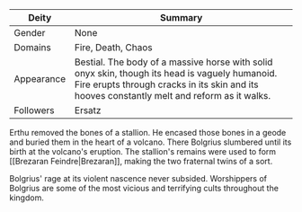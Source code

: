 Deity | Summary
-- | --
Gender | None
Domains | Fire, Death, Chaos
Appearance‎  | Bestial. The body of a massive horse with solid onyx skin, though its head is vaguely humanoid. Fire erupts through cracks in its skin and its hooves constantly melt and reform as it walks.
Followers | Ersatz

Erthu removed the bones of a stallion. He encased those bones in a geode and buried them in the heart of a volcano. There Bolgrius slumbered until its birth at the volcano's eruption. The stallion's remains were used to form [[Brezaran Feindre|Brezaran]], making the two fraternal twins of a sort. 

Bolgrius' rage at its violent nascence never subsided. Worshippers of Bolgrius are some of the most vicious and terrifying cults throughout the kingdom.